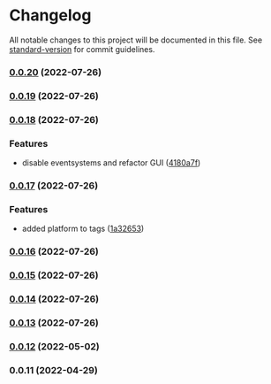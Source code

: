 # Changelog

All notable changes to this project will be documented in this file. See [standard-version](https://github.com/conventional-changelog/standard-version) for commit guidelines.

### [0.0.20](https://github.com/GieziJo/GithubIssueBugReporter_private/compare/v0.0.19...v0.0.20) (2022-07-26)

### [0.0.19](https://github.com/GieziJo/GithubIssueBugReporter_private/compare/v0.0.18...v0.0.19) (2022-07-26)

### [0.0.18](https://github.com/GieziJo/GithubIssueBugReporter_private/compare/v0.0.17...v0.0.18) (2022-07-26)


### Features

* disable eventsystems and refactor GUI ([4180a7f](https://github.com/GieziJo/GithubIssueBugReporter_private/commit/4180a7f839e6e57110692f15ffc9ea24cca5fb8c))

### [0.0.17](https://github.com/GieziJo/GithubIssueBugReporter_private/compare/v0.0.16...v0.0.17) (2022-07-26)


### Features

* added platform to tags ([1a32653](https://github.com/GieziJo/GithubIssueBugReporter_private/commit/1a32653a52b58aebad034e81bec3841b9f5ce06f))

### [0.0.16](https://github.com/GieziJo/GithubIssueBugReporter_private/compare/v0.0.15...v0.0.16) (2022-07-26)

### [0.0.15](https://github.com/GieziJo/GithubIssueBugReporter_private/compare/v0.0.14...v0.0.15) (2022-07-26)

### [0.0.14](https://github.com/GieziJo/GithubIssueBugReporter_private/compare/v0.0.13...v0.0.14) (2022-07-26)

### [0.0.13](https://github.com/GieziJo/GithubIssueBugReporter_private/compare/v0.0.12...v0.0.13) (2022-07-26)

### [0.0.12](https://github.com/GieziJo/GithubIssueBugReporter_private/compare/v0.0.11...v0.0.12) (2022-05-02)

### 0.0.11 (2022-04-29)

